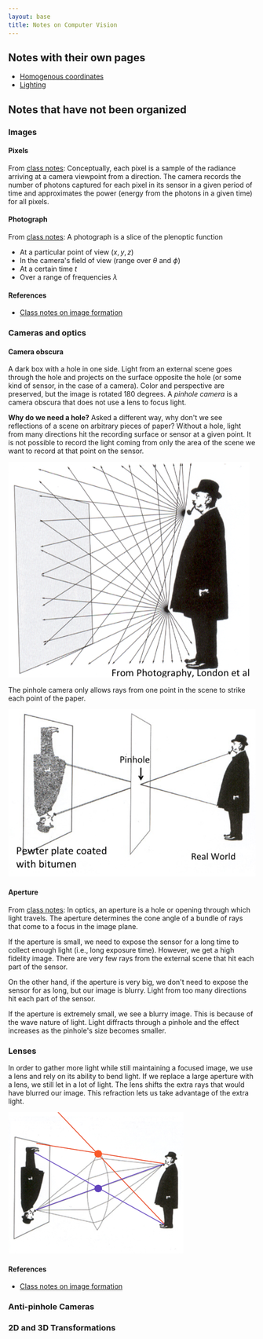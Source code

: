 ```yaml
---
layout: base
title: Notes on Computer Vision
---
```


## Notes with their own pages
- [Homogenous coordinates](homogenous-coordinates.html)
- [Lighting](lighting.html)

## Notes that have not been organized

### Images

#### Pixels
From [class notes](http://vision.princeton.edu/courses/COS429/2014fa/slides/02_camera/): Conceptually, each pixel is a sample of the radiance arriving at a camera viewpoint from a direction. The camera records the number of photons captured for each pixel in its sensor in a given period of time and approximates the power (energy from the photons in a given time) for all pixels.

#### Photograph
From [class notes](http://vision.princeton.edu/courses/COS429/2014fa/slides/02_camera/): A photograph is a slice of the plenoptic function 

- At a particular point of view $(x,y,z)$
- In the camera's field of view (range over $\theta$ and $\phi$)
- At a certain time $t$
- Over a range of frequencies $\lambda$

#### References
- [Class notes on image formation](http://vision.princeton.edu/courses/COS429/2014fa/slides/02_camera/)

### Cameras and optics

#### Camera obscura
A dark box with a hole in one side. Light from an external scene goes through the hole and projects on the surface opposite the hole (or some kind of sensor, in the case of a camera). Color and perspective are preserved, but the image is rotated 180 degrees. A _pinhole camera_ is a camera obscura that does not use a lens to focus light.

**Why do we need a hole?** Asked a different way, why don't we see reflections of a scene on arbitrary pieces of paper? Without a hole, light from many directions hit the recording surface or sensor at a given point. It is not possible to record the light coming from only the area of the scene we want to record at that point on the sensor. 

![pinhole-no-hole.png](pinhole-no-hole.png)

The pinhole camera only allows rays from one point in the scene to strike each point of the paper.

![pinhole-with-hole.png](pinhole-with-hole.png)

#### Aperture
From [class notes](http://vision.princeton.edu/courses/COS429/2014fa/slides/02_camera/): In optics, an aperture is a hole or opening through which light travels. The aperture determines the cone angle of a bundle of rays that come to a focus in the image plane.

If the aperture is small, we need to expose the sensor for a long time to collect enough light (i.e., long exposure time). However, we get a high fidelity image. There are very few rays from the external scene that hit each part of the sensor.

On the other hand, if the aperture is very big, we don't need to expose the sensor for as long, but our image is blurry. Light from too many directions hit each part of the sensor.

If the aperture is extremely small, we see a blurry image. This is because of the wave nature of light. Light diffracts through a pinhole and the effect increases as the pinhole's size becomes smaller.

### Lenses
In order to gather more light while still maintaining a focused image, we use a lens and rely on its ability to bend light. If we replace a large aperture with a lens, we still let in a lot of light. The lens shifts the extra rays that would have blurred our image. This refraction lets us take advantage of the extra light.

![pinhole-with-lens.png](pinhole-with-lens.png)

#### References
- [Class notes on image formation](http://vision.princeton.edu/courses/COS429/2014fa/slides/02_camera/)

### Anti-pinhole Cameras

### 2D and 3D Transformations